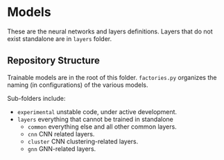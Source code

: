 # Models

These are the neural networks and layers definitions.
Layers that do not exist standalone are in `layers` folder.

## Repository Structure
Trainable models are in the root of this folder. `factories.py` organizes the naming (in configurations) of the various models.

Sub-folders include:

* `experimental` unstable code, under active development.
* `layers` everything that cannot be trained in standalone
    - `common` everything else and all other common layers.
    - `cnn` CNN related layers.
    - `cluster` CNN clustering-related layers.
    - `gnn` GNN-related layers.
